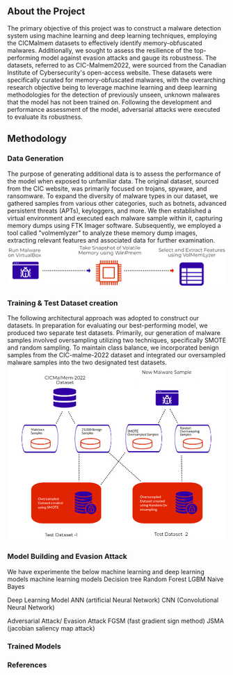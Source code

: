 ## About the Project
The primary objective of this project was to construct a malware detection system using machine learning and deep learning techniques, employing the CICMalmem datasets to effectively identify memory-obfuscated malwares. Additionally, we sought to assess the resilience of the top-performing model against evasion attacks and gauge its robustness. The datasets, referred to as CIC-Malmem2022, were sourced from the Canadian Institute of Cybersecurity's open-access website. These datasets were specifically curated for memory-obfuscated malwares, with the overarching research objective being to leverage machine learning and deep learning methodologies for the detection of previously unseen, unknown malwares that the model has not been trained on. Following the development and performance assessment of the model, adversarial attacks were executed to evaluate its robustness.

## Methodology
### Data Generation 
The purpose of generating additional data is to assess the performance of the model when exposed to unfamiliar data. The original dataset, sourced from the CIC website, was primarily focused on trojans, spyware, and ransomware. To expand the diversity of malware types in our dataset, we gathered samples from various other categories, such as botnets, advanced persistent threats (APTs), keyloggers, and more. We then established a virtual environment and executed each malware sample within it, capturing memory dumps using FTK Imager software. Subsequently, we employed a tool called "volmemlyzer" to analyze these memory dump images, extracting relevant features and associated data for further examination.
![Screenshot width="10" height="10"](datasetgeneration.png)

### Training & Test Dataset creation
The following architectural approach was adopted to construct our datasets. In preparation for evaluating our best-performing model, we produced two separate test datasets. Primarily, our generation of malware samples involved oversampling utilizing two techniques, specifically SMOTE and random sampling. To maintain class balance, we incorporated benign samples from the CIC-malme-2022 dataset and integrated our oversampled malware samples into the two designated test datasets. 
![Screenshot width="10" height="10"](dataset.png)

### Model Building and Evasion Attack
We have experimente the below machine learning and deep learning models
machine learning models 
Decision tree
Random Forest
LGBM
Naive Bayes 

Deep Learning Model
ANN (artificial Neural Network)
CNN (Convolutional Neural Network)

Adversarial Attack/ Evasion Attack
FGSM (fast gradient sign method)
JSMA (jacobian saliency map attack)





### Trained Models 

### References
